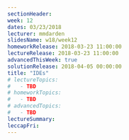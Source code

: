 ```yaml
---
sectionHeader:
week: 12
dates: 03/23/2018
lecturer: mmdarden
slidesName: w18/week12
homeworkRelease: 2018-03-23 11:00:00
lectureRelease: 2018-03-23 11:00:00
advancedThisWeek: true
solutionRelease: 2018-04-05 00:00:00
title: "IDEs"
# lectureTopics:
#   - TBD
# homeworkTopics:
#   - TBD
# advancedTopics:
#   - TBD
lectureSummary:
leccapFri:
---
```


